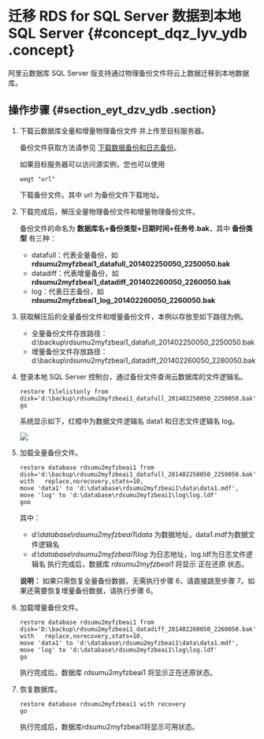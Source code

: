 # 迁移 RDS for SQL Server 数据到本地 SQL Server {#concept_dqz_lyv_ydb .concept}

阿里云数据库 SQL Server 版支持通过物理备份文件将云上数据迁移到本地数据库。

## 操作步骤 {#section_eyt_dzv_ydb .section}

1.  下载云数据库全量和增量物理备份文件 并上传至目标服务器。

    备份文件获取方法请参见 [下载数据备份和日志备份](cn.zh-CN/用户指南/备份与恢复/下载数据备份和日志备份.md#)。

    如果目标服务器可以访问源实例，您也可以使用

    ```
    wegt "url"
    ```

    下载备份文件。其中 url 为备份文件下载地址。

2.  下载完成后，解压全量物理备份文件和增量物理备份文件。

    备份文件的命名为 **数据库名+备份类型+日期时间+任务号.bak**，其中 **备份类型** 有三种：

    -   datafull：代表全量备份，如 **rdsumu2myfzbeai1\_datafull\_201402250050\_2250050.bak**
    -   datadiff：代表增量备份，如 **rdsumu2myfzbeai1\_datadiff\_201402260050\_2260050.bak**
    -   log：代表日志备份，如 **rdsumu2myfzbeai1\_log\_201402260050\_2260050.bak**
3.  获取解压后的全量备份文件和增量备份文件，本例以存放至如下路径为例。
    -   全量备份文件存放路径：d:\\backup\\rdsumu2myfzbeai1\_datafull\_201402250050\_2250050.bak
    -   增量备份文件存放路径：d:\\backup\\rdsumu2myfzbeai1\_datadiff\_201402260050\_2260050.bak
4.  登录本地 SQL Server 控制台，通过备份文件查询云数据库的文件逻辑名。

    ```
    restore filelistonly from disk='d:\backup\rdsumu2myfzbeai1_datafull_201402250050_2250050.bak'  
    go
    ```

    系统显示如下，红框中为数据文件逻辑名 data1 和日志文件逻辑名 log。

    ![](http://static-aliyun-doc.oss-cn-hangzhou.aliyuncs.com/assets/img/7989/6112_zh-CN.png)

5.  加载全量备份文件。

    ```
    restore database rdsumu2myfzbeai1 from disk='d:\backup\rdsumu2myfzbeai1_datafull_201402250050_2250050.bak' with   replace,norecovery,stats=10,  
    move 'data1' to 'd:\database\rdsumu2myfzbeai1\data\data1.mdf',  
    move 'log' to 'd:\database\rdsumu2myfzbeai1\log\log.ldf'  
    goo
    ```

    其中：

    -   *d:\\database\\rdsumu2myfzbeai1\\data* 为数据地址，data1.mdf为数据文件逻辑名
    -   *d:\\database\\rdsumu2myfzbeai1\\log* 为日志地址，log.ldf为日志文件逻辑名
    执行完成后，数据库 *rdsumu2myfzbeai1* 将显示 正在还原 状态。

    **说明：** 如果只需恢复全量备份数据，无需执行步骤 6，请直接跳至步骤 7。如果还需要恢复增量备份数据，请执行步骤 6。

6.  加载增量备份文件。

    ```
    restore database rdsumu2myfzbeai1 from disk='D:\backup\rdsumu2myfzbeai1_datadiff_201402260050_2260050.bak' with   replace,norecovery,stats=10,  
    move 'data1' to 'd:\database\rdsumu2myfzbeai1\data\data1.mdf',  
    move 'log' to 'd:\database\rdsumu2myfzbeai1\log\log.ldf'  
    go
    ```

    执行完成后，数据库 rdsumu2myfzbeai1 将显示正在还原状态。

7.  恢复数据库。

    ```
    restore database rdsumu2myfzbeai1 with recovery  
    go
    ```

    执行完成后，数据库rdsumu2myfzbeai1将显示可用状态。


